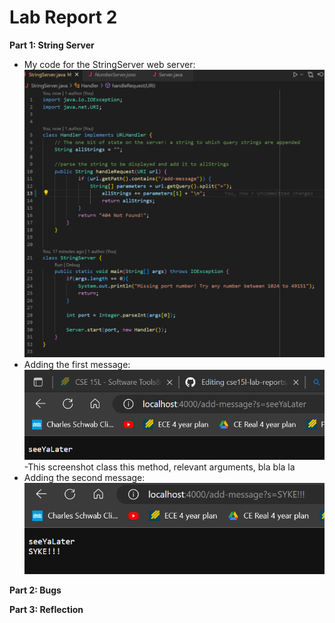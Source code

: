 # Lab Report 2
**Part 1: String Server**
* My code for the StringServer web server:
![Image](https://raw.githubusercontent.com/maxr0964/cse15l-lab-reports/main/webServerCode.png)
* Adding the first message:
![Image](https://raw.githubusercontent.com/maxr0964/cse15l-lab-reports/main/firstAddMessage.png)
-This screenshot class this method, relevant arguments, bla bla la
* Adding the second message:
![Image](https://raw.githubusercontent.com/maxr0964/cse15l-lab-reports/main/secondAddMessage.png)

**Part 2: Bugs**


**Part 3: Reflection**
